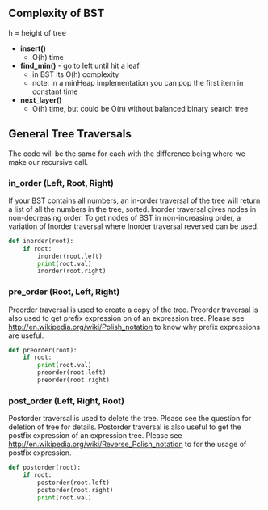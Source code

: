 ## Complexity of BST
h = height of tree

- **insert()**
  - O(h) time
- **find_min()** - go to left until hit a leaf
  - in BST its O(h) complexity
  - note: in a minHeap implementation you can pop the first item in constant time
- **next_layer()**
  - O(h) time, but could be O(n) without balanced binary search tree

## General Tree Traversals
The code will be the same for each with the difference being where we make our recursive call.

### in_order (Left, Root, Right)
If your BST contains all numbers, an in-order traversal of the tree will return a list of all the numbers in the tree, sorted. Inorder traversal gives nodes in non-decreasing order. To get nodes of BST in non-increasing order, a variation of Inorder traversal where Inorder traversal reversed can be used.

```python
def inorder(root):
    if root:
        inorder(root.left)
        print(root.val)
        inorder(root.right)
```

### pre_order (Root, Left, Right)
Preorder traversal is used to create a copy of the tree. Preorder traversal is also used to get prefix expression on of an expression tree. Please see http://en.wikipedia.org/wiki/Polish_notation to know why prefix expressions are useful.

```python
def preorder(root):
    if root:
        print(root.val)
        preorder(root.left)
        preorder(root.right)
```

### post_order (Left, Right, Root)
Postorder traversal is used to delete the tree. Please see the question for deletion of tree for details. Postorder traversal is also useful to get the postfix expression of an expression tree. Please see http://en.wikipedia.org/wiki/Reverse_Polish_notation to for the usage of postfix expression.

```python
def postorder(root):
    if root:
        postorder(root.left)
        postorder(root.right)
        print(root.val)
```
